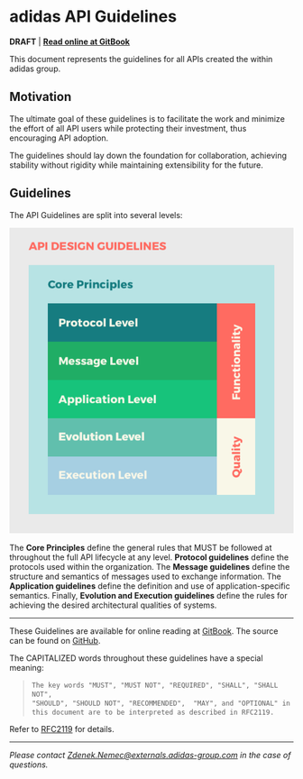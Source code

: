 # adidas API Guidelines
**DRAFT** | [**Read online at GitBook**](https://adidas-group.gitbooks.io/api-guidelines/content/)

This document represents the guidelines for all APIs created the within adidas group. 

## Motivation
The ultimate goal of these guidelines is to facilitate the work and minimize the effort of all API users while protecting their investment, thus encouraging API adoption.

The guidelines should lay down the foundation for collaboration, achieving stability without rigidity while maintaining extensibility for the future.

## Guidelines
The API Guidelines are split into several levels:

![layers](/assets/layersfull.png)

The **Core Principles** define the general rules that MUST be followed at throughout the full API lifecycle at any level. **Protocol guidelines** define the protocols used within the organization. The **Message guidelines** define the structure and semantics of messages used to exchange information. The **Application guidelines** define the definition and use of application-specific semantics. Finally, **Evolution and Execution guidelines** define the rules for achieving the desired architectural qualities of systems. 

---

These Guidelines are available for online reading at [GitBook](https://apidesigner.gitbooks.io/adidas-api-guidelines/content/). The source can be found on [GitHub](https://github.com/adidas-group/api-guidelines).


The CAPITALIZED words throughout these guidelines have a special meaning:

> ```
> The key words "MUST", "MUST NOT", "REQUIRED", "SHALL", "SHALL NOT",
> "SHOULD", "SHOULD NOT", "RECOMMENDED",  "MAY", and "OPTIONAL" in 
> this document are to be interpreted as described in RFC2119.
> ```

Refer to [RFC2119](https://www.ietf.org/rfc/rfc2119) for details.


---

_Please contact [Zdenek.Nemec@externals.adidas-group.com](mailto:Zdenek.Nemec@externals.adidas-group.com) in the case of questions._
